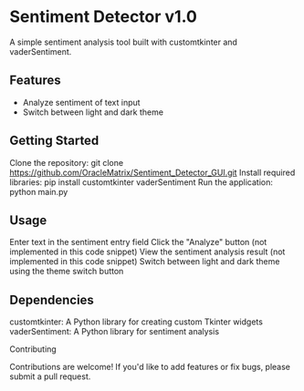 # Sentiment Detector v1.0
A simple sentiment analysis tool built with customtkinter and vaderSentiment.

## Features

* Analyze sentiment of text input
* Switch between light and dark theme
## Getting Started

Clone the repository: git clone https://github.com/OracleMatrix/Sentiment_Detector_GUI.git
Install required libraries: pip install customtkinter vaderSentiment
Run the application: python main.py
## Usage

Enter text in the sentiment entry field
Click the "Analyze" button (not implemented in this code snippet)
View the sentiment analysis result (not implemented in this code snippet)
Switch between light and dark theme using the theme switch button
## Dependencies

customtkinter: A Python library for creating custom Tkinter widgets
vaderSentiment: A Python library for sentiment analysis

Contributing

Contributions are welcome! If you'd like to add features or fix bugs, please submit a pull request.


